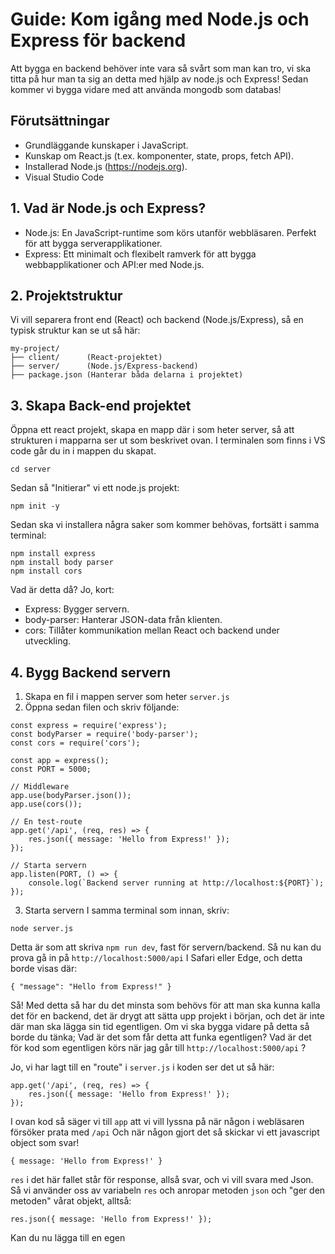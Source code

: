 # Guide: Kom igång med Node.js och Express för backend
Att bygga en backend behöver inte vara så svårt som man kan tro, vi ska titta på hur man ta sig an detta med hjälp av node.js och Express!
Sedan kommer vi bygga vidare med att använda mongodb som databas!
## Förutsättningar
- Grundläggande kunskaper i JavaScript.
- Kunskap om React.js (t.ex. komponenter, state, props, fetch API).
- Installerad Node.js (https://nodejs.org).
- Visual Studio Code

## 1. Vad är Node.js och Express?
- Node.js: En JavaScript-runtime som körs utanför webbläsaren. Perfekt för att bygga serverapplikationer.
- Express: Ett minimalt och flexibelt ramverk för att bygga webbapplikationer och API:er med Node.js.

## 2. Projektstruktur
Vi vill separera front end (React) och backend (Node.js/Express), så en typisk struktur kan se ut så här:

```
my-project/
├── client/      (React-projektet)
├── server/      (Node.js/Express-backend)
├── package.json (Hanterar båda delarna i projektet)
```
## 3. Skapa Back-end projektet

Öppna ett react projekt, skapa en mapp där i som heter server, så att strukturen i mapparna ser ut som beskrivet ovan.
I terminalen som finns i VS code går du in i mappen du skapat.
```
cd server
```
Sedan så "Initierar" vi ett node.js projekt:
```
npm init -y
```
Sedan ska vi installera några saker som kommer behövas, fortsätt i samma terminal:
```
npm install express
npm install body parser
npm install cors
```
Vad är detta då? Jo,  kort:
- Express: Bygger servern.
- body-parser: Hanterar JSON-data från klienten.
- cors: Tillåter kommunikation mellan React och backend under utveckling.

## 4. Bygg Backend servern

1. Skapa en fil i mappen server som heter `server.js`
2. Öppna sedan filen och skriv följande:

```
const express = require('express');
const bodyParser = require('body-parser');
const cors = require('cors');

const app = express();
const PORT = 5000;

// Middleware
app.use(bodyParser.json());
app.use(cors());

// En test-route
app.get('/api', (req, res) => {
    res.json({ message: 'Hello from Express!' });
});

// Starta servern
app.listen(PORT, () => {
    console.log(`Backend server running at http://localhost:${PORT}`);
});
```
3. Starta servern
I samma terminal som innan, skriv:
```
node server.js
```
Detta är som att skriva `npm run dev`, fast för servern/backend. Så nu kan du prova gå in på `http://localhost:5000/api` I Safari eller Edge, och detta borde visas där:
```
{ "message": "Hello from Express!" }
```
Så! Med detta så har du det minsta som behövs för att man ska kunna kalla det för en backend, det är drygt att sätta upp projekt i början, och det är inte där man ska lägga sin tid egentligen.
Om vi ska bygga vidare på detta så borde du tänka; Vad är det som får detta att funka egentligen? Vad är det för kod som egentligen körs när jag går till `http://localhost:5000/api` ?

Jo, vi har lagt till en "route" i `server.js` i koden ser det ut så här:
```
app.get('/api', (req, res) => {
    res.json({ message: 'Hello from Express!' });
});
```
I ovan kod så säger vi till `app` att vi vill lyssna på när någon i webläsaren försöker prata med `/api`
Och när någon gjort det så skickar vi ett javascript object som svar!
```
{ message: 'Hello from Express!' }
```
`res` i det här fallet står för response, allså svar, och vi vill svara med Json.
Så vi använder oss av variabeln `res` och anropar metoden `json` och "ger den metoden" vårat objekt, alltså:
```
res.json({ message: 'Hello from Express!' });
```
Kan du nu lägga till en egen
